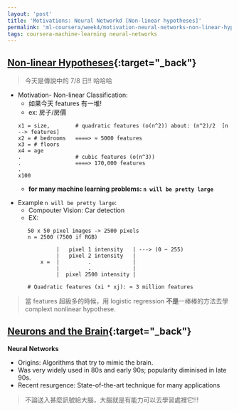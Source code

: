 ```yaml
---
layout: 'post'
title: 'Motivations: Neural Networkd [Non-linear hypotheses]'
permalink: 'ml-coursera/week4/motivation-neural-networks-non-linear-hypotheses'
tags: coursera-machine-learning neural-networks
---
```


## [Non-linear Hypotheses](https://www.coursera.org/learn/machine-learning/lecture/OAOhO/non-linear-hypotheses){:target="_back"}

> 今天是傳說中的 7/8 日!! 哈哈哈

- Motivation- Non-linear Classification:
    - 如果今天 features 有一堆!
    - ex: 房子/房價  
    ~~~
    x1 = size,        # quadratic features (o(n^2)) about: (n^2)/2  [n --> features]
    x2 = # bedrooms   ====> ≈ 5000 features
    x3 = # floors   
    x4 = age          
    .                 # cubic features (o(n^3))
    .                 ====> 170,000 features
    .                 
    x100
    ~~~ 
    - __for many machine learning problems: `n will be pretty large`__ 
>

- Example `n will be pretty large`: 
    - Compouter Vision: Car detection
    - EX:
    ~~~
       50 x 50 pixel images -> 2500 pixels
       n = 2500 (7500 if RGB)
       
                |   pixel 1 intensity   | ---> (0 ~ 255)
                |   pixel 2 intensity   |
           x =  |         .             |
                |         .             |
                |  pixel 2500 intensity |
                
       # Quadratic features (xi * xj): ≈ 3 million features
    ~~~

> 當 features 超級多的時候，用 logistic regression **不是**一棒棒的方法去學 complext nonlinear hypothese. 


## [Neurons and the Brain](https://www.coursera.org/learn/machine-learning/lecture/IPmzw/neurons-and-the-brain){:target="_back"}

__Neural Networks__
   - Origins: Algorithms that try to mimic the brain.
   - Was very widely used in 80s and early 90s; popularity diminised in late 90s.
   - Recent resurgence: State-of-the-art technique for many applications

> 不論送入甚麼訊號給大腦，大腦就是有能力可以去學習處裡它!!!